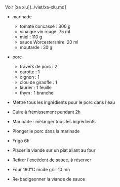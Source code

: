 Voir [xa xiu](../viet/xa-xiu.md]

- marinade
    * tomate concassé   :   300 g
    * vinaigre vin rouge:   75 ml
    * miel              :   110 g
    * sauce Worcestershire: 20 ml
    * moutarde          :   30 g
- porc
    * travers de porc   :   2
    * carotte           :   1
    * oignon            :   1
    * clou de giraofle  :   1
    * laurier           :   1 feuille
    * thym              :   1 branche

- Mettre tous les ingrédients pour le porc dans l'eau
- Cuire à frémissement pendant 2h

- Marinade : mélanger tous les ingrédients
- Plonger le porc dans la marinade
- Frigo 6h

- Placer la viande sur un plat allant au four
- Retirer l'excédent de sauce, à réserver
- Four 180°C mode grill 10 mn
- Re-badigeonner la viande de sauce
